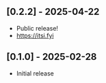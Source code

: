 ## [0.2.2] - 2025-04-22

- Public release!
- https://itsi.fyi

## [0.1.0] - 2025-02-28

- Initial release
